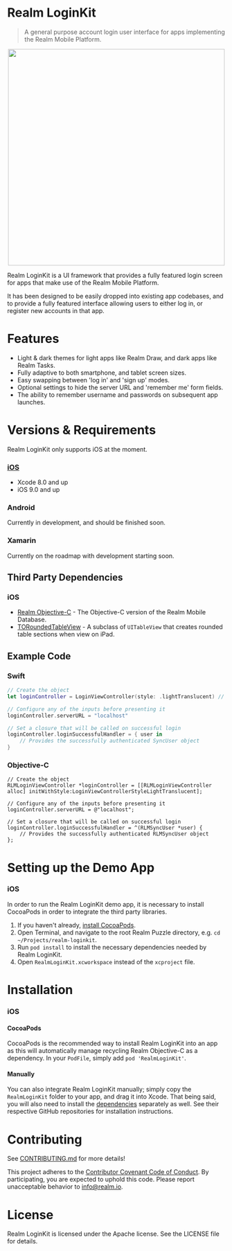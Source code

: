 # Realm LoginKit
> A general purpose account login user interface for apps implementing the Realm Mobile Platform.

<p align="center">
<img src="https://raw.githubusercontent.com/realm-demos/realm-loginkit/master/screenshot.jpg" width="500" style="margin:0 auto" />
</p>

Realm LoginKit is a UI framework that provides a fully featured login screen for apps that make use of the Realm Mobile Platform.

It has been designed to be easily dropped into existing app codebases, and to provide a fully featured interface allowing users to either log in, or register new accounts in that app.

# Features
* Light & dark themes for light apps like Realm Draw, and dark apps like Realm Tasks.
* Fully adaptive to both smartphone, and tablet screen sizes.
* Easy swapping between 'log in' and 'sign up' modes.
* Optional settings to hide the server URL and 'remember me' form fields.
* The ability to remember username and passwords on subsequent app launches.

# Versions & Requirements

Realm LoginKit only supports iOS at the moment. 

### [iOS](https://github.com/realm-demos/realm-loginkit/tree/master/RealmLoginKit%20Apple/) 
* Xcode 8.0 and up
* iOS 9.0 and up

### Android 
Currently in development, and should be finished soon.

### Xamarin 
Currently on the roadmap with development starting soon.

## Third Party Dependencies

### iOS
* [Realm Objective-C](https://realm.io/docs/objc/latest/) - The Objective-C version of the Realm Mobile Database.
* [TORoundedTableView](https://github.com/TimOliver/TORoundedTableView) - A subclass of `UITableView` that creates rounded table sections when view on iPad.

## Example Code

### Swift

```swift
// Create the object
let loginController = LoginViewController(style: .lightTranslucent) // init() also defaults to lightTranslucent

// Configure any of the inputs before presenting it
loginController.serverURL = "localhost"

// Set a closure that will be called on successful login
loginController.loginSuccessfulHandler = { user in
	// Provides the successfully authenticated SyncUser object
}
```

### Objective-C

```objc
// Create the object
RLMLoginViewController *loginController = [[RLMLoginViewController alloc] initWithStyle:LoginViewControllerStyleLightTranslucent];

// Configure any of the inputs before presenting it
loginController.serverURL = @"localhost";

// Set a closure that will be called on successful login
loginController.loginSuccessfulHandler = ^(RLMSyncUser *user) {
	// Provides the successfully authenticated RLMSyncUser object
};
```

# Setting up the Demo App
### iOS
In order to run the Realm LoginKit demo app, it is necessary to install CocoaPods in order to integrate the third party libraries.

1. If you haven't already, [install CocoaPods](https://guides.cocoapods.org/using/getting-started.html).
2. Open Terminal, and navigate to the root Realm Puzzle directory, e.g. `cd ~/Projects/realm-loginkit`.
3. Run `pod install` to install the necessary dependencies needed by Realm LoginKit.
4. Open `RealmLoginKit.xcworkspace` instead of the `xcproject` file.

# Installation

### iOS
#### CocoaPods
CocoaPods is the recommended way to install Realm LoginKit into an app as this will automatically manage recycling Realm Objective-C as a dependency. In your `PodFile`, simply add `pod 'RealmLoginKit'`.

#### Manually
You can also integrate Realm LoginKit manually; simply copy the `RealmLoginKit` folder to your app, and drag it into Xcode. That being said, you will also need to install the [dependencies](#third-party-dependencies) separately as well. See their respective GitHub repositories for installation instructions.

# Contributing

See [CONTRIBUTING.md](CONTRIBUTING.md) for more details!

This project adheres to the [Contributor Covenant Code of Conduct](https://realm.io/conduct/). By participating, you are expected to uphold this code. Please report unacceptable behavior to [info@realm.io](mailto:info@realm.io).

# License

Realm LoginKit is licensed under the Apache license. See the LICENSE file for details.
